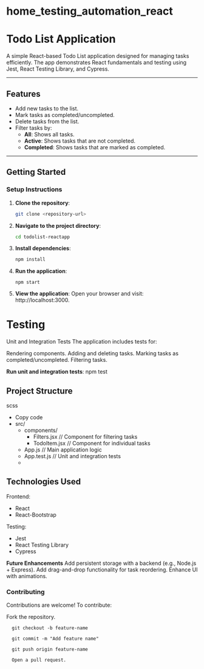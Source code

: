 # home_testing_automation_react

# Todo List Application

A simple React-based Todo List application designed for managing tasks efficiently. The app demonstrates React fundamentals and testing using Jest, React Testing Library, and Cypress.

---

## **Features**
- Add new tasks to the list.
- Mark tasks as completed/uncompleted.
- Delete tasks from the list.
- Filter tasks by:
  - **All**: Shows all tasks.
  - **Active**: Shows tasks that are not completed.
  - **Completed**: Shows tasks that are marked as completed.

---

## **Getting Started**

### **Setup Instructions**
1. **Clone the repository**:
   ```bash
   git clone <repository-url>
2. **Navigate to the project directory**:
     ```bash
    cd todolist-reactapp
3. **Install dependencies**:
    ```bash
   npm install
4. **Run the application**:
    ```
   npm start
5. **View the application**:
Open your browser and visit: http://localhost:3000.



# **Testing**

Unit and Integration Tests
The application includes tests for:

Rendering components.
Adding and deleting tasks.
Marking tasks as completed/uncompleted.
Filtering tasks.


**Run unit and integration tests**:
npm test

## **Project Structure**
scss
- Copy code
- src/
  - components/
    - Filters.jsx      // Component for filtering tasks
    - TodoItem.jsx     // Component for individual tasks
  - App.js             // Main application logic
  - App.test.js        // Unit and integration tests
  - 
  
## **Technologies Used**

Frontend:
- React
- React-Bootstrap

Testing:
- Jest
- React Testing Library
- Cypress
 
**Future Enhancements**
 Add persistent storage with a backend (e.g., Node.js + Express).
 Add drag-and-drop functionality for task reordering.
 Enhance UI with animations.
 
### **Contributing**
Contributions are welcome! To contribute:

Fork the repository.
```
  git checkout -b feature-name

  git commit -m "Add feature name"
   
  git push origin feature-name

  Open a pull request.
